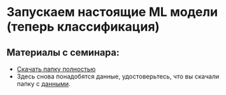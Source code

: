 Запускаем настоящие ML модели (теперь классификация)
=====

## Материалы с семинара:

* [Скачать папку полностью](https://minhaskamal.github.io/DownGit/#/home?url=https://github.com/FUlyankin/Intro_to_DS/tree/master/sem10_classif)
* Здесь снова понадобятся данные, удостоверьтесь, что вы скачали папку с [данными](https://github.com/FUlyankin/Intro_to_DS/tree/master/data).

